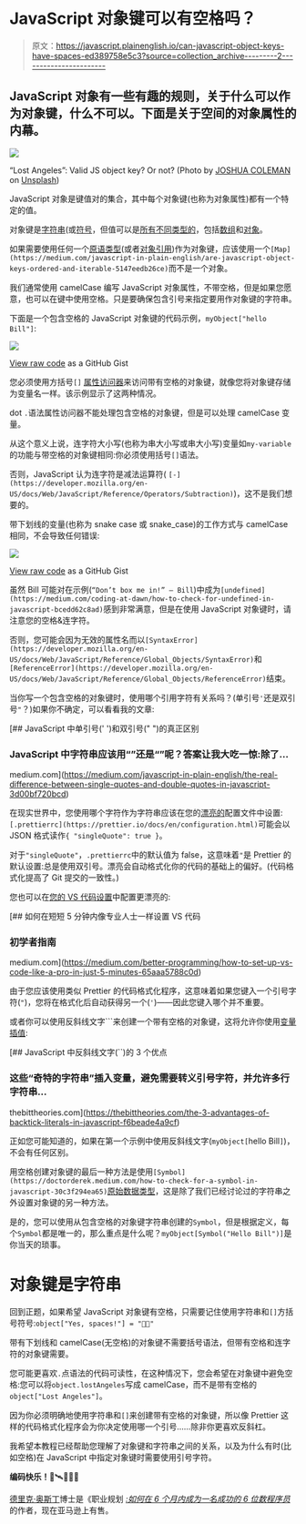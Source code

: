 # JavaScript 对象键可以有空格吗？

> 原文：<https://javascript.plainenglish.io/can-javascript-object-keys-have-spaces-ed389758e5c3?source=collection_archive---------2----------------------->

## JavaScript 对象有一些有趣的规则，关于什么可以作为对象键，什么不可以。下面是关于空间的对象属性的内幕。

![](img/f0de52a4a5de4813201e89e223c857c4.png)

“Lost Angeles”: Valid JS object key? Or not? (Photo by [JOSHUA COLEMAN](https://unsplash.com/@joshstyle?utm_source=medium&utm_medium=referral) on [Unsplash](https://unsplash.com?utm_source=medium&utm_medium=referral))

JavaScript 对象是键值对的集合，其中每个对象键(也称为对象属性)都有一个特定的值。

对象键是[字符串](https://medium.com/javascript-in-plain-english/how-to-check-for-a-string-in-javascript-a16b196915ff)(或[符号](https://medium.com/p/30c3f294ea65)，但值可以是[所有不同类型的](https://medium.com/p/e34a4939befc)，包括[数组](https://medium.com/javascript-in-plain-english/how-to-check-for-an-array-in-javascript-6ad20f7a0e21)和[对象](https://medium.com/p/3b2632330296)。

如果需要使用任何一个[原语类型](https://medium.com/p/671909def6ca)(或者[对象引用](https://medium.com/p/131338898d7a))作为对象键，应该使用一个`[Map](https://medium.com/javascript-in-plain-english/are-javascript-object-keys-ordered-and-iterable-5147eedb26ce)`而不是一个对象。

我们通常使用 camelCase 编写 JavaScript 对象属性，不带空格，但是如果您愿意，也可以在键中使用空格。只是要确保包含引号来指定要用作对象键的字符串。

下面是一个包含空格的 JavaScript 对象键的代码示例，`myObject["hello Bill"]`:

![](img/23166e35bc1f04b9b97e948cb153a4ee.png)

[View raw code](https://gist.github.com/DoctorDerek/b73ce7c0e2762866a49a7f3847e9a086) as a GitHub Gist

您必须使用方括号`[]` [属性访问器](https://medium.com/p/5a1bfb4339c4)来访问带有空格的对象键，就像您将对象键存储为变量名一样。该示例显示了这两种情况。

dot `.`语法属性访问器不能处理包含空格的对象键，但是可以处理 camelCase 变量。

从这个意义上说，连字符大小写(也称为串大小写或串大小写)变量如`my-variable`的功能与带空格的对象键相同:你必须使用括号`[]`语法。

否则，JavaScript 认为连字符是减法运算符( `[-](https://developer.mozilla.org/en-US/docs/Web/JavaScript/Reference/Operators/Subtraction)`)，这不是我们想要的。

带下划线的变量(也称为 snake case 或 snake_case)的工作方式与 camelCase 相同，不会导致任何错误:

![](img/97120fce148328a6678fcfa76b47a1da.png)

[View raw code](https://gist.github.com/DoctorDerek/b73ce7c0e2762866a49a7f3847e9a086) as a GitHub Gist

虽然 Bill 可能对在示例(`“Don’t box me in!” — Bill`)中成为`[undefined](https://medium.com/coding-at-dawn/how-to-check-for-undefined-in-javascript-bcedd62c8ad)`感到非常满意，但是在使用 JavaScript 对象键时，请注意您的空格&连字符。

否则，您可能会因为无效的属性名而以`[SyntaxError](https://developer.mozilla.org/en-US/docs/Web/JavaScript/Reference/Global_Objects/SyntaxError)`和`[ReferenceError](https://developer.mozilla.org/en-US/docs/Web/JavaScript/Reference/Global_Objects/ReferenceError)`结束。

当你写一个包含空格的对象键时，使用哪个引用字符有关系吗？(单引号`'`还是双引号`"`？)如果你不确定，可以看看我的文章:

[](https://medium.com/javascript-in-plain-english/the-real-difference-between-single-quotes-and-double-quotes-in-javascript-3d00bf720bcd) [## JavaScript 中单引号(' ')和双引号(" ")的真正区别

### JavaScript 中字符串应该用“”还是“”呢？答案让我大吃一惊:除了…

medium.com](https://medium.com/javascript-in-plain-english/the-real-difference-between-single-quotes-and-double-quotes-in-javascript-3d00bf720bcd) 

在现实世界中，您使用哪个字符作为字符串应该在您的[漂亮的](https://levelup.gitconnected.com/how-to-format-all-files-in-a-directory-with-prettier-5f0ff5f4ffb2)配置文件中设置:`[.prettierrc](https://prettier.io/docs/en/configuration.html)`可能会以 JSON 格式读作`{ "singleQuote": true }`。

对于`"singleQuote"`，`.prettierrc`中的默认值为 false，这意味着`"`是 Prettier 的默认设置:总是使用双引号。漂亮会自动格式化你的代码的基础上的偏好。(代码格式化提高了 Git 提交的一致性。)

您也可以在[您的 VS 代码设置](https://medium.com/better-programming/how-to-set-up-vs-code-like-a-pro-in-just-5-minutes-65aaa5788c0d)中配置更漂亮的:

[](https://medium.com/better-programming/how-to-set-up-vs-code-like-a-pro-in-just-5-minutes-65aaa5788c0d) [## 如何在短短 5 分钟内像专业人士一样设置 VS 代码

### 初学者指南

medium.com](https://medium.com/better-programming/how-to-set-up-vs-code-like-a-pro-in-just-5-minutes-65aaa5788c0d) 

由于您应该使用类似 Prettier 的代码格式化程序，这意味着如果您键入一个引号字符(`"`)，您将在格式化后自动获得另一个(`'`)——因此您键入哪个并不重要。

或者你可以使用反斜线文字```来创建一个带有空格的对象键，这将允许你使用[变量插值](https://thebittheories.com/the-3-advantages-of-backtick-literals-in-javascript-f6beade4a9cf):

[](https://thebittheories.com/the-3-advantages-of-backtick-literals-in-javascript-f6beade4a9cf) [## JavaScript 中反斜线文字(``)的 3 个优点

### 这些“奇特的字符串”插入变量，避免需要转义引号字符，并允许多行字符串…

thebittheories.com](https://thebittheories.com/the-3-advantages-of-backtick-literals-in-javascript-f6beade4a9cf) 

正如您可能知道的，如果在第一个示例中使用反斜线文字(`myObject[`hello Bill`]`)，不会有任何区别。

用空格创建对象键的最后一种方法是使用`[Symbol](https://doctorderek.medium.com/how-to-check-for-a-symbol-in-javascript-30c3f294ea65)`[原始数据类型](https://doctorderek.medium.com/how-to-check-for-a-symbol-in-javascript-30c3f294ea65)，这是除了我们已经讨论过的字符串之外设置对象键的另一种方法。

是的，您可以使用从包含空格的对象键字符串创建的`Symbol`，但是根据定义，每个`Symbol`都是唯一的，那么重点是什么呢？`myObject[Symbol("Hello Bill")]`是你当天的琐事。

# 对象键是字符串

回到正题，如果希望 JavaScript 对象键有空格，只需要记住使用字符串和`[]`方括号符号:`object["Yes, spaces!"] = "🚀🌌"`

带有下划线和 camelCase(无空格)的对象键不需要括号语法，但带有空格和连字符的对象键需要。

您可能更喜欢`.`点语法的代码可读性，在这种情况下，您会希望在对象键中避免空格:您可以将`object.lostAngeles`写成 camelCase，而不是带有空格的`object["Lost Angeles"]`。

因为你必须明确地使用字符串和`[]`来创建带有空格的对象键，所以像 Prettier 这样的代码格式化程序会为你决定使用哪一个引号……除非你更喜欢反斜杠。

我希望本教程已经帮助您理解了对象键和字符串之间的关系，以及为什么有时(比如空格)在 JavaScript 中指定对象键时需要使用引号字符。

**编码快乐！**🌌🛰🚀🚀🚀

[德里克·奥斯丁](https://www.linkedin.com/in/derek-austin/)博士是《职业规划 [*:如何在 6 个月内成为一名成功的 6 位数程序员*](https://www.amazon.com/dp/B0BRJDLJ43) 的作者，现在亚马逊上有售。